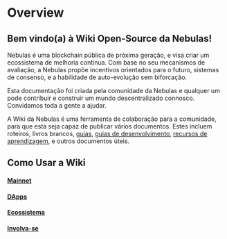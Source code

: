 # Overview

## Bem vindo(a) à Wiki Open-Source da Nebulas!


Nebulas é uma blockchain pública de próxima geração, e visa criar um ecossistema de melhoria contínua. Com base no seu mecanismos de avaliação, a Nebulas propõe incentivos orientados para o futuro, sistemas de consenso, e a habilidade de auto-evolução sem biforcação.

Esta documentação foi criada pela comunidade da Nebulas e qualquer um pode contribuir e construir um mundo descentralizado connosco. Convidamos toda a gente a ajudar.

A Wiki da Nebulas é uma ferramenta de colaboração para a comunidade, para que esta seja capaz de publicar vários documentos. Estes incluem roteiros, livros brancos, [guias](wiki-using-guide.html), [guias de desenvolvimento](dapp-development/README.html), [recursos de aprendizagem](dapp-development/learning-resources.html), e outros documentos úteis.


## Como Usar a Wiki

#### [Mainnet](go-nebulas/README.html) 

#### [DApps](dapp-development/README.html)

#### [Ecossistema](ecosystem/README.html)

#### [Involva-se](how-to-contribute.html)
